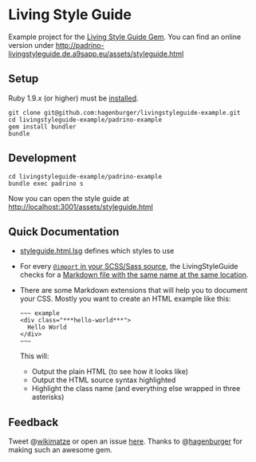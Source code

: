 Living Style Guide
==================

Example project for the [Living Style Guide Gem](https://github.com/hagenburger/livingstyleguide). You can find an
  online version under <http://padrino-livingstyleguide.de.a9sapp.eu/assets/styleguide.html>


Setup
-----

Ruby 1.9.x (or higher) must be [installed](http://www.ruby-lang.org/de/downloads/).

    git clone git@github.com:hagenburger/livingstyleguide-example.git
    cd livingstyleguide-example/padrino-example
    gem install bundler
    bundle


Development
-----------

    cd livingstyleguide-example/padrino-example
    bundle exec padrino s

Now you can open the style guide at <http://localhost:3001/assets/styleguide.html>


Quick Documentation
-------------------

* [styleguide.html.lsg](https://github.com/hagenburger/livingstyleguide-example/blob/master/padrino-example/app/assets/stylesheets/styleguide.html.lsg) defines which styles to use

* For every [`@import` in your SCSS/Sass source](https://github.com/hagenburger/livingstyleguide-example/blob/master/padrino-example/app/assets/stylesheets/application.css.scss#L13), the LivingStyleGuide
  checks for a [Markdown file with the same name at the same location](https://github.com/hagenburger/livingstyleguide-example/blob/master/padrino-example/app/assets/stylesheets/modules/_button.md).

* There are some Markdown extensions that will help you to document your
  CSS. Mostly you want to create an HTML example like this:

      ~~~ example
      <div class="***hello-world***">
        Hello World
      </div>
      ~~~

  This will:

    * Output the plain HTML (to see how it looks like)
    * Output the HTML source syntax highlighted
    * Highlight the class name (and everything else wrapped in three asterisks)


Feedback
--------

Tweet @[wikimatze](https://twitter.com/wikimatze) or open an
issue [here](https://github.com/hagenburger/livingstyleguide-example/issues). Thanks to
@[hagenburger](https://twitter.com/hagenburger) for making such an awesome gem.

